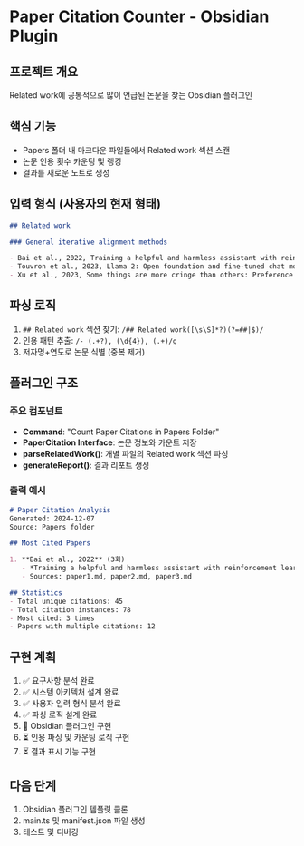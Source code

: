 # Paper Citation Counter - Obsidian Plugin

## 프로젝트 개요
Related work에 공통적으로 많이 언급된 논문을 찾는 Obsidian 플러그인

## 핵심 기능
- Papers 폴더 내 마크다운 파일들에서 Related work 섹션 스캔
- 논문 인용 횟수 카운팅 및 랭킹
- 결과를 새로운 노트로 생성

## 입력 형식 (사용자의 현재 형태)
```markdown
## Related work

### General iterative alignment methods

- Bai et al., 2022, Training a helpful and harmless assistant with reinforcement learning from human feedback
- Touvron et al., 2023, Llama 2: Open foundation and fine-tuned chat models
- Xu et al., 2023, Some things are more cringe than others: Preference optimization with the pairwise cringe loss
```

## 파싱 로직
1. `## Related work` 섹션 찾기: `/## Related work([\s\S]*?)(?=##|$)/`
2. 인용 패턴 추출: `/- (.+?), (\d{4}), (.+)/g`
3. 저자명+연도로 논문 식별 (중복 제거)

## 플러그인 구조

### 주요 컴포넌트
- **Command**: "Count Paper Citations in Papers Folder"
- **PaperCitation Interface**: 논문 정보와 카운트 저장
- **parseRelatedWork()**: 개별 파일의 Related work 섹션 파싱
- **generateReport()**: 결과 리포트 생성

### 출력 예시
```markdown
# Paper Citation Analysis
Generated: 2024-12-07
Source: Papers folder

## Most Cited Papers

1. **Bai et al., 2022** (3회)
   - *Training a helpful and harmless assistant with reinforcement learning from human feedback*
   - Sources: paper1.md, paper2.md, paper3.md

## Statistics
- Total unique citations: 45
- Total citation instances: 78
- Most cited: 3 times
- Papers with multiple citations: 12
```

## 구현 계획
1. ✅ 요구사항 분석 완료
2. ✅ 시스템 아키텍처 설계 완료  
3. ✅ 사용자 입력 형식 분석 완료
4. ✅ 파싱 로직 설계 완료
5. 🔄 Obsidian 플러그인 구현
6. ⏳ 인용 파싱 및 카운팅 로직 구현
7. ⏳ 결과 표시 기능 구현

## 다음 단계
1. Obsidian 플러그인 템플릿 클론
2. main.ts 및 manifest.json 파일 생성
3. 테스트 및 디버깅